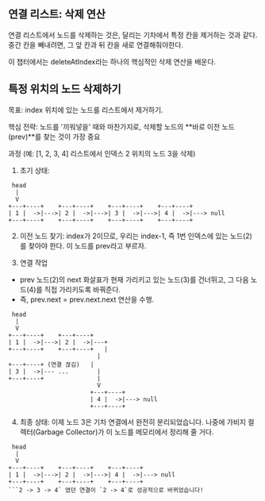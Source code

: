 ## 연결 리스트: 삭제 연산

연결 리스트에서 노드를 삭제하는 것은, 달리는 기차에서 특정 칸을 제거하는 것과 같다. 중간 칸을 빼내려면, 그 앞 칸과 뒤 칸을 새로 연결해줘야한다.

이 챕터에서는 deleteAtIndex라는 하나의 핵심적인 삭제 연산을 배운다.

## 특정 위치의 노드 삭제하기

목표: index 위치에 있는 노드를 리스트에서 제거하기.

핵심 전략: 노드를 '끼워넣을' 때와 마찬가지로, 삭제할 노드의 **바로 이전 노드(prev)**를 찾는 것이 가장 중요

과정 (예: [1, 2, 3, 4] 리스트에서 인덱스 2 위치의 노드 3을 삭제)

1. 초기 상태:

```
 head
  |
  V
+---+----+    +---+----+    +---+----+    +---+----+
| 1 |  ->|--->| 2 |  ->|--->| 3 |  ->|--->| 4 |  ->|---> null
+---+----+    +---+----+    +---+----+    +---+----+
```

2. 이전 노드 찾기: index가 2이므로, 우리는 index-1, 즉 1번 인덱스에 있는 노드(2)를 찾아야 한다. 이 노드를 prev라고 부르자.

3. 연결 작업

- prev 노드(2)의 next 화살표가 현재 가리키고 있는 노드(3)를 건너뛰고, 그 다음 노드(4)를 직접 가리키도록 바꿔준다.
- 즉, prev.next = prev.next.next 연산을 수행.

```
 head
  |
  V
+---+----+    +---+----+
| 1 |  ->|--->| 2 |  ->|---+
+---+----+    +---+----+   |
                         |
+---+----+ (연결 끊김)   |
| 3 |  ->|--- ...        |
+---+----+               |
                         V
                       +---+----+
                       | 4 |  ->|---> null
                       +---+----+
```

4. 최종 상태: 이제 노드 3은 기차 연결에서 완전히 분리되었습니다. 나중에 가비지 컬렉터(Garbage Collector)가 이 노드를 메모리에서 정리해 줄 거다.

```
 head
  |
  V
+---+----+    +---+----+    +---+----+
| 1 |  ->|--->| 2 |  ->|--->| 4 |  ->|---> null
+---+----+    +---+----+    +---+----+
```2 -> 3 -> 4` 였던 연결이 `2 -> 4`로 성공적으로 바뀌었습니다!
```



